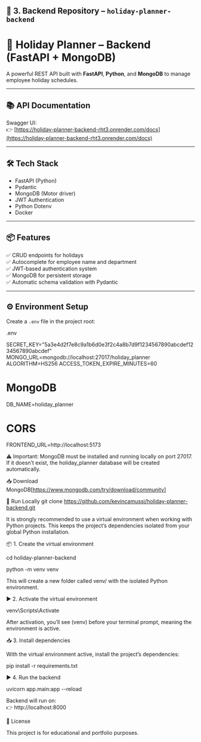
## 📁 3. **Backend Repository – `holiday-planner-backend`**

# 🌴 Holiday Planner – Backend (FastAPI + MongoDB)

A powerful REST API built with **FastAPI**, **Python**, and **MongoDB** to manage employee holiday schedules.

---

## 📚 API Documentation

Swagger UI:  
👉 [https://holiday-planner-backend-rht3.onrender.com/docs](https://holiday-planner-backend-rht3.onrender.com/docs)

---

## 🛠️ Tech Stack

- FastAPI (Python)
- Pydantic
- MongoDB (Motor driver)
- JWT Authentication
- Python Dotenv
- Docker

---

## 📦 Features

✅ CRUD endpoints for holidays  
✅ Autocomplete for employee name and department  
✅ JWT-based authentication system  
✅ MongoDB for persistent storage  
✅ Automatic schema validation with Pydantic

---

## ⚙️ Environment Setup

Create a `.env` file in the project root:

.env  

SECRET_KEY="5a3e4d2f7e8c9a1b6d0e3f2c4a8b7d9f1234567890abcdef1234567890abcdef"
MONGO_URL=mongodb://localhost:27017/holiday_planner
ALGORITHM=HS256
ACCESS_TOKEN_EXPIRE_MINUTES=60

# MongoDB
DB_NAME=holiday_planner

# CORS
FRONTEND_URL=http://localhost:5173


⚠️ Important: MongoDB must be installed and running locally on port 27017.
If it doesn’t exist, the holiday_planner database will be created automatically.

📥 Download MongoDB[https://www.mongodb.com/try/download/community]

🧪 Run Locally
git clone https://github.com/kevincamussi/holiday-planner-backend.git

It is strongly recommended to use a virtual environment when working with Python projects.
This keeps the project’s dependencies isolated from your global Python installation.

📦 1. Create the virtual environment

cd holiday-planner-backend

python -m venv venv

This will create a new folder called venv/ with the isolated Python environment.

▶️ 2. Activate the virtual environment

venv\Scripts\Activate

After activation, you’ll see (venv) before your terminal prompt, meaning the environment is active.

📥 3. Install dependencies

With the virtual environment active, install the project’s dependencies:

pip install -r requirements.txt

▶️ 4. Run the backend

uvicorn app.main:app --reload

Backend will run on:  
👉 http://localhost:8000  


📜 License  

This project is for educational and portfolio purposes.
